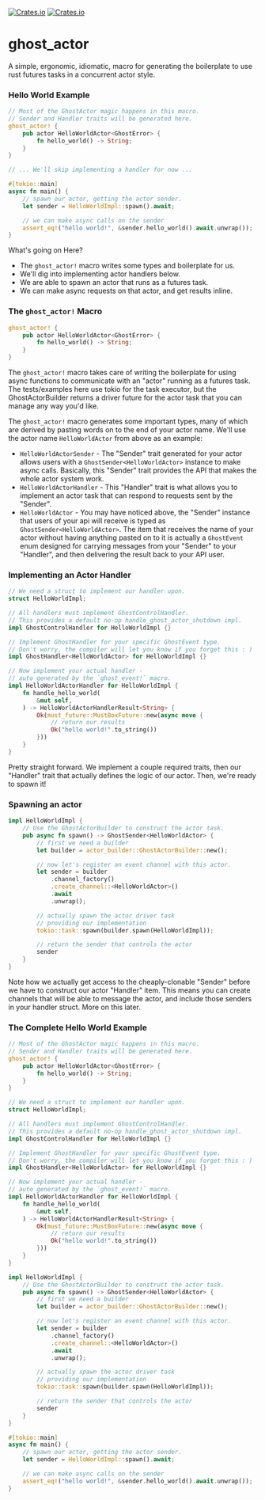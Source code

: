 <a href="https://github.com/holochain/ghost_actor/blob/master/LICENSE-APACHE">![Crates.io](https://img.shields.io/crates/l/ghost_actor)</a>
<a href="https://crates.io/crates/ghost_actor">![Crates.io](https://img.shields.io/crates/v/ghost_actor)</a>

# ghost_actor

A simple, ergonomic, idiomatic, macro for generating the boilerplate
to use rust futures tasks in a concurrent actor style.

### Hello World Example

```rust
// Most of the GhostActor magic happens in this macro.
// Sender and Handler traits will be generated here.
ghost_actor! {
    pub actor HelloWorldActor<GhostError> {
        fn hello_world() -> String;
    }
}

// ... We'll skip implementing a handler for now ...

#[tokio::main]
async fn main() {
    // spawn our actor, getting the actor sender.
    let sender = HelloWorldImpl::spawn().await;

    // we can make async calls on the sender
    assert_eq!("hello world!", &sender.hello_world().await.unwrap());
}
```

What's going on Here?

- The `ghost_actor!` macro writes some types and boilerplate for us.
- We'll dig into implementing actor handlers below.
- We are able to spawn an actor that runs as a futures task.
- We can make async requests on that actor, and get results inline.

### The `ghost_actor!` Macro

```rust
ghost_actor! {
    pub actor HelloWorldActor<GhostError> {
        fn hello_world() -> String;
    }
}
```

The `ghost_actor!` macro takes care of writing the boilerplate for using
async functions to communicate with an "actor" running as a futures
task. The tests/examples here use tokio for the task executor, but
the GhostActorBuilder returns a driver future for the actor task that you
can manage any way you'd like.

The `ghost_actor!` macro generates some important types, many of which
are derived by pasting words on to the end of your actor name.
We'll use the actor name `HelloWorldActor` from above as an example:

- `HelloWorldActorSender` - The "Sender" trait generated for your actor
  allows users with a `GhostSender<HelloWorldActor>` instance to make
  async calls. Basically, this "Sender" trait provides the API that
  makes the whole actor system work.
- `HelloWorldActorHandler` - This "Handler" trait is what allows you
  to implement an actor task that can respond to requests sent by
  the "Sender".
- `HelloWorldActor` - You may have noticed above, the "Sender" instance
  that users of your api will receive is typed as
  `GhostSender<HelloWorldActor>`. The item that receives the name of your
  actor without having anything pasted on to it is actually a `GhostEvent`
  enum designed for carrying messages from your "Sender" to your
  "Handler", and then delivering the result back to your API user.

### Implementing an Actor Handler

```rust
// We need a struct to implement our handler upon.
struct HelloWorldImpl;

// All handlers must implement GhostControlHandler.
// This provides a default no-op handle_ghost_actor_shutdown impl.
impl GhostControlHandler for HelloWorldImpl {}

// Implement GhostHandler for your specific GhostEvent type.
// Don't worry, the compiler will let you know if you forget this : )
impl GhostHandler<HelloWorldActor> for HelloWorldImpl {}

// Now implement your actual handler -
// auto generated by the `ghost_event!` macro.
impl HelloWorldActorHandler for HelloWorldImpl {
    fn handle_hello_world(
        &mut self,
    ) -> HelloWorldActorHandlerResult<String> {
        Ok(must_future::MustBoxFuture::new(async move {
            // return our results
            Ok("hello world!".to_string())
        }))
    }
}
```

Pretty straight forward. We implement a couple required traits,
then our "Handler" trait that actually defines the logic of our actor.
Then, we're ready to spawn it!

### Spawning an actor

```rust
impl HelloWorldImpl {
    // Use the GhostActorBuilder to construct the actor task.
    pub async fn spawn() -> GhostSender<HelloWorldActor> {
        // first we need a builder
        let builder = actor_builder::GhostActorBuilder::new();

        // now let's register an event channel with this actor.
        let sender = builder
            .channel_factory()
            .create_channel::<HelloWorldActor>()
            .await
            .unwrap();

        // actually spawn the actor driver task
        // providing our implementation
        tokio::task::spawn(builder.spawn(HelloWorldImpl));

        // return the sender that controls the actor
        sender
    }
}
```

Note how we actually get access to the cheaply-clonable "Sender"
before we have to construct our actor "Handler" item. This means
you can create channels that will be able to message the actor,
and include those senders in your handler struct. More on this later.

### The Complete Hello World Example

```rust
// Most of the GhostActor magic happens in this macro.
// Sender and Handler traits will be generated here.
ghost_actor! {
    pub actor HelloWorldActor<GhostError> {
        fn hello_world() -> String;
    }
}

// We need a struct to implement our handler upon.
struct HelloWorldImpl;

// All handlers must implement GhostControlHandler.
// This provides a default no-op handle_ghost_actor_shutdown impl.
impl GhostControlHandler for HelloWorldImpl {}

// Implement GhostHandler for your specific GhostEvent type.
// Don't worry, the compiler will let you know if you forget this : )
impl GhostHandler<HelloWorldActor> for HelloWorldImpl {}

// Now implement your actual handler -
// auto generated by the `ghost_event!` macro.
impl HelloWorldActorHandler for HelloWorldImpl {
    fn handle_hello_world(
        &mut self,
    ) -> HelloWorldActorHandlerResult<String> {
        Ok(must_future::MustBoxFuture::new(async move {
            // return our results
            Ok("hello world!".to_string())
        }))
    }
}

impl HelloWorldImpl {
    // Use the GhostActorBuilder to construct the actor task.
    pub async fn spawn() -> GhostSender<HelloWorldActor> {
        // first we need a builder
        let builder = actor_builder::GhostActorBuilder::new();

        // now let's register an event channel with this actor.
        let sender = builder
            .channel_factory()
            .create_channel::<HelloWorldActor>()
            .await
            .unwrap();

        // actually spawn the actor driver task
        // providing our implementation
        tokio::task::spawn(builder.spawn(HelloWorldImpl));

        // return the sender that controls the actor
        sender
    }
}

#[tokio::main]
async fn main() {
    // spawn our actor, getting the actor sender.
    let sender = HelloWorldImpl::spawn().await;

    // we can make async calls on the sender
    assert_eq!("hello world!", &sender.hello_world().await.unwrap());
}
```
